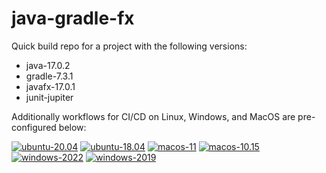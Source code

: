 # java-gradle-fx

Quick build repo for a project with the following versions:
- java-17.0.2
- gradle-7.3.1
- javafx-17.0.1
- junit-jupiter

Additionally workflows for CI/CD on Linux, Windows, and MacOS are pre-configured below:

[![ubuntu-20.04](https://github.com/S010MON/java-gradle-fx/actions/workflows/ubuntu-20.yml/badge.svg)](https://github.com/S010MON/java-gradle-fx/actions/workflows/ubuntu-20.yml)
[![ubuntu-18.04](https://github.com/S010MON/java-gradle-fx/actions/workflows/ubuntu-18.yml/badge.svg)](https://github.com/S010MON/java-gradle-fx/actions/workflows/ubuntu-18.yml)
[![macos-11](https://github.com/S010MON/java-gradle-fx/actions/workflows/macos-11.yml/badge.svg)](https://github.com/S010MON/java-gradle-fx/actions/workflows/macos-11.yml)
[![macos-10.15](https://github.com/S010MON/java-gradle-fx/actions/workflows/macos-10.yml/badge.svg)](https://github.com/S010MON/java-gradle-fx/actions/workflows/macos-10.yml)
[![windows-2022](https://github.com/S010MON/java-gradle-fx/actions/workflows/windows-2022.yml/badge.svg)](https://github.com/S010MON/java-gradle-fx/actions/workflows/windows-2022.yml)
[![windows-2019](https://github.com/S010MON/java-gradle-fx/actions/workflows/windows-2019.yml/badge.svg)](https://github.com/S010MON/java-gradle-fx/actions/workflows/windows-2019.yml)
